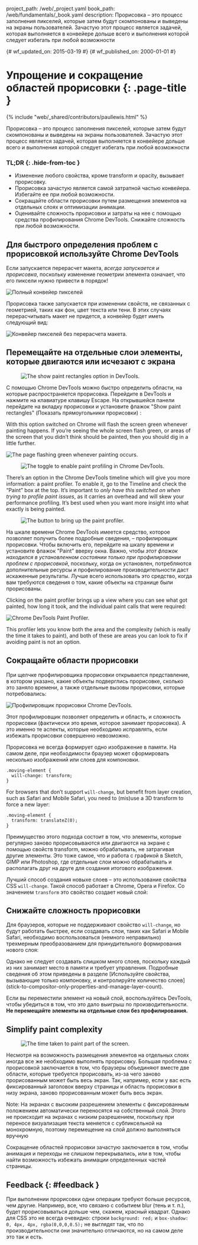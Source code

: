 project_path: /web/_project.yaml book_path: /web/fundamentals/_book.yaml description: Прорисовка – это процесс заполнения пикселей, которые затем будут скомпонованы и выведены на экраны пользователей. Зачастую этот процесс является задачей, которая выполняется в конвейере дольше всего и выполнения которой следует избегать при любой возможности

{# wf_updated_on: 2015-03-19 #} {# wf_published_on: 2000-01-01 #}

# Упрощение и сокращение областей прорисовки {: .page-title }

{% include "web/_shared/contributors/paullewis.html" %}

Прорисовка – это процесс заполнения пикселей, которые затем будут скомпонованы и выведены на экраны пользователей. Зачастую этот процесс является задачей, которая выполняется в конвейере дольше всего и выполнения которой следует избегать при любой возможности

### TL;DR {: .hide-from-toc }

* Изменение любого свойства, кроме transform и opacity, вызывает прорисовку.
* Прорисовка зачастую является самой затратной частью конвейера. Избегайте ее при любой возможности.
* Сокращайте области прорисовки путем размещения элементов на отдельных слоях и оптимизации анимации.
* Оценивайте сложность прорисовки и затраты на нее с помощью средства профилирования Chrome DevTools. Снижайте сложность при любой возможности.

## Для быстрого определения проблем с прорисовкой используйте Chrome DevTools

Если запускается перерасчет макета, *всегда запускается и прорисовка*, поскольку изменение геометрии элемента означает, что его пиксели нужно привести в порядок!

<img src="images/simplify-paint-complexity-and-reduce-paint-areas/frame.jpg"  alt="Полный конвейер пикселей" />

Прорисовка также запускается при изменении свойств, не связанных с геометрией, таких как фон, цвет текста или тени. В этих случаях перерасчитывать макет не придется, а конвейер будет иметь следующий вид:

<img src="images/simplify-paint-complexity-and-reduce-paint-areas/frame-no-layout.jpg"  alt="Конвейер пикселей без перерасчета макета." />

## Перемещайте на отдельные слои элементы, которые двигаются или исчезают с экрана

<div class="attempt-right">
  <figure>
    <img src="images/simplify-paint-complexity-and-reduce-paint-areas/show-paint-rectangles.jpg" alt="The show paint rectangles option in DevTools.">
  </figure>
</div>

С помощью Chrome DevTools можно быстро определить области, на которые распространяется прорисовка. Перейдите в DevTools и нажмите на клавиатуре клавишу Escape. На открывшейся панели перейдите на вкладку прорисовки и установите флажок "Show paint rectangles" (Показать прямоугольники прорисовки) :

<div style="clear:both;"></div>

With this option switched on Chrome will flash the screen green whenever painting happens. If you’re seeing the whole screen flash green, or areas of the screen that you didn’t think should be painted, then you should dig in a little further.

<img src="images/simplify-paint-complexity-and-reduce-paint-areas/show-paint-rectangles-green.jpg"  alt="The page flashing green whenever painting occurs." />

<div class="attempt-right">
  <figure>
    <img src="images/simplify-paint-complexity-and-reduce-paint-areas/paint-profiler-toggle.jpg" alt="The toggle to enable paint profiling in Chrome DevTools.">
  </figure>
</div>

There’s an option in the Chrome DevTools timeline which will give you more information: a paint profiler. To enable it, go to the Timeline and check the “Paint” box at the top. It’s important to *only have this switched on when trying to profile paint issues*, as it carries an overhead and will skew your performance profiling. It’s best used when you want more insight into what exactly is being painted.

<div style="clear:both;"></div>

<div class="attempt-right">
  <figure>
    <img src="images/simplify-paint-complexity-and-reduce-paint-areas/paint-profiler-button.jpg" alt="The button to bring up the paint profiler." class="screenshot">
  </figure>
</div>

На шкале времени Chrome DevTools имеется средство, которое позволяет получить более подробные сведения, – профилировщик прорисовки. Чтобы включить его, перейдите на шкалу времени и установите флажок "Paint" вверху окна. Важно, чтобы *этот флажок находился в установленном состоянии только при профилировании проблем с прорисовкой*, поскольку, когда он установлен, потребляются дополнительные ресурсы и профилирование производительности даст искаженные результаты. Лучше всего использовать это средство, когда вам требуются сведения о том, какие объекты на странице были прорисованы.

<div style="clear:both;"></div>

Clicking on the paint profiler brings up a view where you can see what got painted, how long it took, and the individual paint calls that were required:

<img src="images/simplify-paint-complexity-and-reduce-paint-areas/paint-profiler.jpg"  alt="Chrome DevTools Paint Profiler." />

This profiler lets you know both the area and the complexity (which is really the time it takes to paint), and both of these are areas you can look to fix if avoiding paint is not an option.

## Сокращайте области прорисовки

При щелчке профилировщика прорисовки открывается представление, в котором указано, какие объекты подверглись прорисовке, сколько это заняло времени, а также отдельные вызовы прорисовки, которые потребовались:

<img src="images/simplify-paint-complexity-and-reduce-paint-areas/layers.jpg"  alt="Профилировщик прорисовки Chrome DevTools." />

Этот профилировщик позволяет определить и область, и сложность прорисовки (фактически это время, которое занимает прорисовка). А это именно те аспекты, которые необходимо исправлять, если избежать прорисовки совершенно невозможно.

Прорисовка не всегда формирует одно изображение в памяти. На самом деле, при необходимости браузер может сформировать несколько изображений или слоев для компоновки.

    .moving-element {
      will-change: transform;
    }
    

For browsers that don’t support `will-change`, but benefit from layer creation, such as Safari and Mobile Safari, you need to (mis)use a 3D transform to force a new layer:

    .moving-element {
      transform: translateZ(0);
    }
    

Преимущество этого подхода состоит в том, что элементы, которые регулярно заново прорисовываются или двигаются на экране с помощью свойств transform, можно обрабатывать, не затрагивая другие элементы. Это тоже самое, что и работа с графикой в Sketch, GIMP или Photoshop, где отдельные слои можно обрабатывать и располагать друг на друге для создания итогового изображения.

Лучший способ создания новыхе слоев – это использование свойства CSS `will-change`. Такой способ работает в Chrome, Opera и Firefox. Со значением `transform` это свойство создает новый слой:

## Снижайте сложность прорисовки

Для браузеров, которые не поддерживают свойство `will-change`, но будут работать быстрее, если создавать слои, таких как Safari и Mobile Safari, необходимо воспользоваться (немного неправильно) трехмерным преобразованием для принудительного формирования нового слоя:

Однако не следует создавать слишком много слоев, поскольку каждый из них занимает место в памяти и требует управления. Подробные сведения об этом приведены в разделе \[Используйте свойства, вызывающие только компоновку, и контролируйте количество слоев\] (stick-to-compositor-only-properties-and-manage-layer-count).

Если вы переместили элемент на новый слой, воспользуйтесь DevTools, чтобы убедиться в том, что это дало выигрыш по производительности. **Не перемещайте элементы на отдельные слои без профилирования.**

## Simplify paint complexity

<div class="attempt-right">
  <figure>
    <img src="images/simplify-paint-complexity-and-reduce-paint-areas/profiler-chart.jpg" alt="The time taken to paint part of the screen.">
  </figure>
</div>

Несмотря на возможность размещения элементов на отдельных слоях иногда все же необходимо выполнять прорисовку. Большая проблема с прорисовкой заключается в том, что браузеры объединяют вместе две области, которые требуется прорисовать, из-за чего заново прорисованным может быть весь экран. Так, например, если у вас есть фиксированный заголовок вверху страницы и область прорисовки в низу экрана, заново прорисованным может быть весь экран.

Note: На экранах с высоким разрешением элементы с фиксированным положением автоматически переносятся на собственный слой. Этого не происходит на экранах с низким разрешением, поскольку при переносе визуализация текста меняется с субпиксельной на монохромную, поэтому перемещение на слой должно выполняться вручную

Сокращение областей прорисовки зачастую заключается в том, чтобы анимация и переходы не слишком перекрывались, или в том, чтобы найти возможность избежать анимации определенных частей страницы.

## Feedback {: #feedback }

При выполнении прорисовки одни операции требуют больше ресурсов, чем другие. Например, все, что связано с событием blur (тень и т. п.), будет прорисовываться дольше чем, скажем, красный квадрат. Однако для CSS это не всегда очевидно: строки `background: red;` и `box-shadow: 0, 4px, 4px, rgba(0,0,0,0.5);` не выглядят так, что по производительности они значительно отличаются, но на самом деле это так и есть.